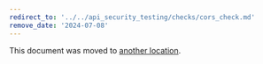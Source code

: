```yaml
---
redirect_to: '../../api_security_testing/checks/cors_check.md'
remove_date: '2024-07-08'
---
```


This document was moved to [another location](../../api_security_testing/checks/cors_check.md).

<!-- This redirect file can be deleted after <2024-07-08>. -->
<!-- Redirects that point to other docs in the same project expire in three months. -->
<!-- Redirects that point to docs in a different project or site (for example, link is not relative and starts with `https:`) expire in one year. -->
<!-- Before deletion, see: https://docs.gitlab.com/ee/development/documentation/redirects.html -->